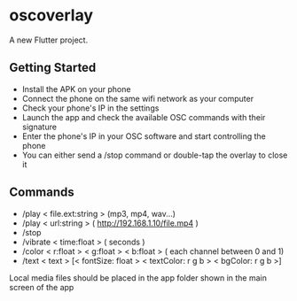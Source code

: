 # oscoverlay

A new Flutter project.

## Getting Started

- Install the APK on your phone
- Connect the phone on the same wifi network as your computer
- Check your phone's IP in the settings
- Launch the app and check the available OSC commands with their signature
- Enter the phone's IP in your OSC software and start controlling the phone
- You can either send a /stop command or double-tap the overlay to close it 

## Commands
- /play < file.ext:string > (mp3, mp4, wav...)
- /play < url:string > ( http://192.168.1.10/file.mp4 )
- /stop
- /vibrate < time:float > ( seconds )
- /color < r:float > < g:float > < b:float > ( each channel between 0 and 1)
- /text < text > [< fontSize: float > < textColor: r g b > < bgColor: r g b >]

Local media files should be placed in the app folder shown in the main screen of the app
